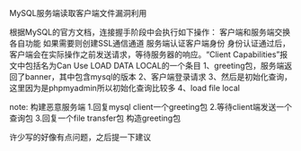 MySQL服务端读取客户端文件漏洞利用


根据MySQL的官方文档，连接握手阶段中会执行如下操作：
客户端和服务端交换各自功能
如果需要则创建SSL通信通道
服务端认证客户端身份
身份认证通过后，客户端会在实际操作之前发送请求，等待服务器的响应。“Client Capabilities”报文中包括名为Can Use LOAD DATA LOCAL的一个条目
1、greeting包，服务端返回了banner，其中包含mysql的版本
2、客户端登录请求
3、然后是初始化查询，这里因为是phpmyadmin所以初始化查询比较多
4、load file local


note:
构建恶意服务端
1.回复mysql client一个greeting包 
2.等待client端发送一个查询包 
3.回复一个file transfer包
构造greeting包

许少写的好像有点问题，之后提一下建议